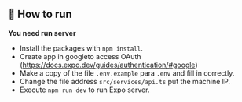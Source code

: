 ## 🚀 How to run

**You need run server**

- Install the packages with `npm install`.
- Create app in googleto access OAuth (<https://docs.expo.dev/guides/authentication/#google>)
- Make a copy of the file `.env.example` para `.env` and fill in correctly.
- Change the file address `src/services/api.ts` put the machine IP.
- Execute `npm run dev` to run Expo server.